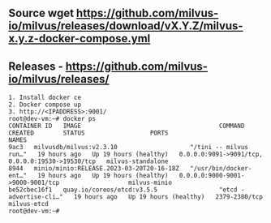 ## Source wget https://github.com/milvus-io/milvus/releases/download/vX.Y.Z/milvus-x.y.z-docker-compose.yml
## Releases - https://github.com/milvus-io/milvus/releases/
```
1. Install docker ce
2. Docker compose up
3. http://<IPADDRESS>:9001/
root@dev-vm:~# docker ps
CONTAINER ID   IMAGE                                      COMMAND                  CREATED        STATUS                  PORTS                                              NAMES
9ac3   milvusdb/milvus:v2.3.10                    "/tini -- milvus run…"   19 hours ago   Up 19 hours (healthy)   0.0.0.0:9091->9091/tcp, 0.0.0.0:19530->19530/tcp   milvus-standalone
8944   minio/minio:RELEASE.2023-03-20T20-16-18Z   "/usr/bin/docker-ent…"   19 hours ago   Up 19 hours (healthy)   0.0.0.0:9000-9001->9000-9001/tcp                   milvus-minio
be52cbec16f1   quay.io/coreos/etcd:v3.5.5                 "etcd -advertise-cli…"   19 hours ago   Up 19 hours (healthy)   2379-2380/tcp                              milvus-etcd
root@dev-vm:~#


```
